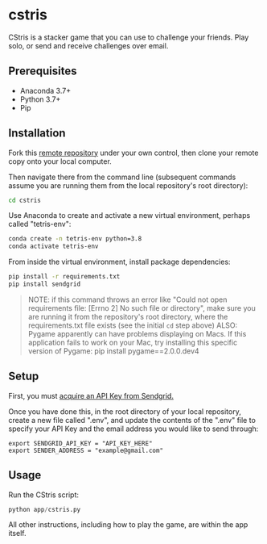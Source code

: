 # cstris
CStris is a stacker game that you can use to challenge your friends. Play solo, or send and receive challenges over email.

## Prerequisites

  + Anaconda 3.7+
  + Python 3.7+
  + Pip

## Installation

Fork this [remote repository](https://github.com/connorkeyes/cstris) under your own control, then clone your remote copy onto your local computer.

Then navigate there from the command line (subsequent commands assume you are running them from the local repository's root directory):

```sh
cd cstris
```

Use Anaconda to create and activate a new virtual environment, perhaps called "tetris-env":

```sh
conda create -n tetris-env python=3.8
conda activate tetris-env
```

From inside the virtual environment, install package dependencies:

```sh
pip install -r requirements.txt
pip install sendgrid
```

> NOTE: if this command throws an error like "Could not open requirements file: [Errno 2] No such file or directory", make sure you are running it from the repository's root directory, where the requirements.txt file exists (see the initial `cd` step above)
> ALSO: Pygame apparently can have problems displaying on Macs. If this application fails to work on your Mac, try installing this specific version of Pygame: pip install pygame==2.0.0.dev4

## Setup

First, you must [acquire an API Key from Sendgrid.](https://sendgrid.com/docs/ui/account-and-settings/api-keys/)

Once you have done this, in the root directory of your local repository, create a new file called ".env", and update the contents of the ".env" file to specify your API Key and the email address you would like to send through:

    export SENDGRID_API_KEY = "API_KEY_HERE"
    export SENDER_ADDRESS = "example@gmail.com"

## Usage

Run the CStris script:

```py
python app/cstris.py
```

All other instructions, including how to play the game, are within the app itself.